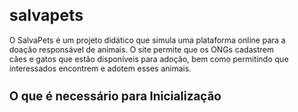 # salvapets
 
 O SalvaPets é um projeto didático que simula uma plataforma online para a doação responsável de animais. O site permite que os ONGs cadastrem cães e gatos que estão disponíveis para adoção, bem como permitindo que interessados encontrem e adotem esses animais.

## O que é necessário para Inicialização

